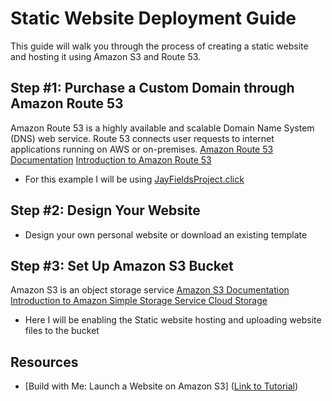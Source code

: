 # Static Website Deployment Guide

This guide will walk you through the process of creating a static website and hosting it using Amazon S3 and Route 53.

## Step #1: Purchase a Custom Domain through Amazon Route 53
Amazon Route 53 is a highly available and scalable Domain Name System (DNS) web service. Route 53 connects user requests to internet applications running on AWS or on-premises.
[Amazon Route 53 Documentation](https://docs.aws.amazon.com/route53/)
[Introduction to Amazon Route 53](https://www.youtube.com/watch?v=RGWgfhZByAI&ab_channel=AmazonWebServices)

 - For this example I will be using [JayFieldsProject.click](http://jayfieldsproject.click/)

## Step #2: Design Your Website

 - Design your own personal website or download an existing template

## Step #3: Set Up Amazon S3 Bucket
Amazon S3 is an object storage service
[Amazon S3 Documentation](https://docs.aws.amazon.com/s3/)
[Introduction to Amazon Simple Storage Service Cloud Storage](https://www.youtube.com/watch?v=77lMCiiMilo&ab_channel=AmazonWebServices)

 - Here I will be enabling the Static website hosting and uploading website files to the bucket

## Resources
 - [Build with Me: Launch a Website on Amazon S3] ([Link to Tutorial](https://www.youtube.com/watch?v=sCQwEVhCvTg&ab_channel=TechWithLucy))